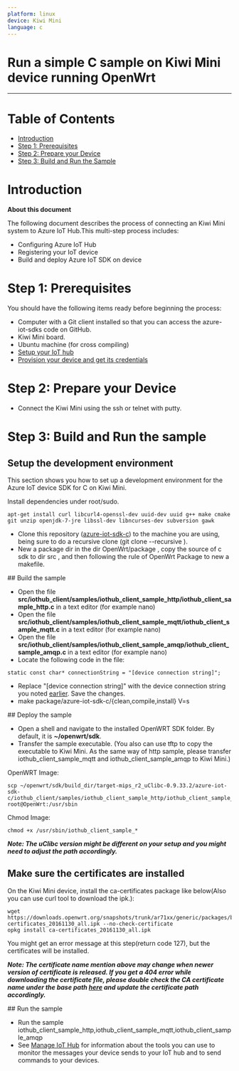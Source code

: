 ```yaml
---
platform: linux
device: Kiwi Mini
language: c
---
```


Run a simple C sample on Kiwi Mini device running OpenWrt
===
---

# Table of Contents

-   [Introduction](#Introduction)
-   [Step 1: Prerequisites](#Step-1-Prerequisites)
-   [Step 2: Prepare your Device](#Step-2-PrepareDevice)
-   [Step 3: Build and Run the Sample](#Step-3-Build)

<a name="Introduction"></a>
# Introduction

**About this document**

The following document describes the process of connecting an Kiwi Mini system to Azure IoT Hub.This multi-step process includes:
-   Configuring Azure IoT Hub
-   Registering your IoT device
-   Build and deploy Azure IoT SDK on device

<a name="Step-1-Prerequisites"></a>
# Step 1: Prerequisites

You should have the following items ready before beginning the process:
-   Computer with a Git client installed so that you can access the azure-iot-sdks code on GitHub.
  - Kiwi Mini board.
  - Ubuntu machine (for cross compiling) 
-   [Setup your IoT hub](../setup_iothub.md) 
-   [Provision your device and get its credentials](../manage_iot_hub.md)

<a name="Step-2-PrepareDevice"></a>
# Step 2: Prepare your Device
-  Connect the Kiwi Mini using the ssh or telnet with putty.

<a name="Step-3-Build"></a>
# Step 3: Build and Run the sample

## Setup the development environment

This section shows you how to set up a development environment for the Azure IoT device SDK for C on Kiwi Mini.

Install dependencies under root/sudo. 

``` 
apt-get install curl libcurl4-openssl-dev uuid-dev uuid g++ make cmake git unzip openjdk-7-jre libssl-dev libncurses-dev subversion gawk
```

- Clone this repository ([azure-iot-sdk-c]( https://github.com/Azure/azure-iot-sdk-c.git)) to the machine you are using, being sure to do a recursive clone (git clone --recursive <repo address>).
- New a package dir in the dir OpenWrt/package , copy the source of c sdk to dir src , and then following the rule of OpenWrt Package to new a makefile.


 <a name="build"/>
## Build the sample

- Open the file **src/iothub_client/samples/iothub_client_sample_http/iothub_client_sample_http.c** in a text editor (for example nano)
- Open the file **src/iothub_client/samples/iothub_client_sample_mqtt/iothub_client_sample_mqtt.c** in a text editor (for example nano)
- Open the file **src/iothub_client/samples/iothub_client_sample_amqp/iothub_client_sample_amqp.c** in a text editor (for example nano)
- Locate the following code in the file:
```
static const char* connectionString = "[device connection string]";
```
- Replace "[device connection string]" with the device connection string you noted [earlier](#beforebegin). Save the changes.
- make package/azure-iot-sdk-c/{clean,compile,install} V=s

<a name="deploy"/>
## Deploy the sample

- Open a shell and navigate to the installed OpenWRT SDK folder. By default, it is **~/openwrt/sdk**.
- Transfer the sample executable. (You also can use tftp to copy the executable to Kiwi Mini.  As the same way of http sample, please transfer iothub_client_sample_mqtt and iothub_client_sample_amqp to Kiwi Mini.)

OpenWRT Image:

```
scp ~/openwrt/sdk/build_dir/target-mips_r2_uClibc-0.9.33.2/azure-iot-sdk-c/iothub_client/samples/iothub_client_sample_http/iothub_client_sample_http root@OpenWrt:/usr/sbin

```

Chmod Image:

```
chmod +x /usr/sbin/iothub_client_sample_*
```

***Note: The uClibc version might be different on your setup and you might need to adjust the path accordingly.***

## Make sure the certificates are installed

On the Kiwi Mini device, install the ca-certificates package like below(Also you can use curl tool to download the ipk.):

```
wget https://downloads.openwrt.org/snapshots/trunk/ar71xx/generic/packages/base/ca-certificates_20161130_all.ipk --no-check-certificate
opkg install ca-certificates_20161130_all.ipk

```
You might get an error message at this step(return code 127), but the certificates will be installed.

***Note: The certificate name mention above may change when newer version of certificate is released. If you get a 404 error while downloading the certificate file, please double check the CA certificate name under the base path [here](https://downloads.openwrt.org/snapshots/trunk/ar71xx/generic/packages/base) and update the certificate path accordingly.***

<a name="run"/>
## Run the sample

- Run the sample iothub_client_sample_http,iothub_client_sample_mqtt,iothub_client_sample_amqp
- See [Manage IoT Hub][lnk-manage-iothub] for information about the tools you can use to monitor the messages your device sends to your IoT hub and to send commands to your devices.


[setup-devbox-linux]: ../../c/doc/devbox_setup.md
[setup-iothub]: ../setup_iothub.md
[lnk-manage-iothub]: ../manage_iot_hub.md


